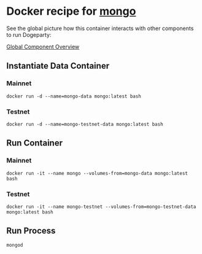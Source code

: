 # Docker recipe for [mongo](https://github.com/mongodb/mongo)

See the global picture how this container interacts with other components to run Dogeparty:

[Global Component Overview](http://www.inkpad.io/1GMXYwxl4Q)


## Instantiate Data Container

### Mainnet

    docker run -d --name=mongo-data mongo:latest bash


### Testnet

    docker run -d --name=mongo-testnet-data mongo:latest bash


## Run Container

### Mainnet

    docker run -it --name mongo --volumes-from=mongo-data mongo:latest bash


### Testnet

    docker run -it --name mongo-testnet --volumes-from=mongo-testnet-data mongo:latest bash


## Run Process

    mongod

